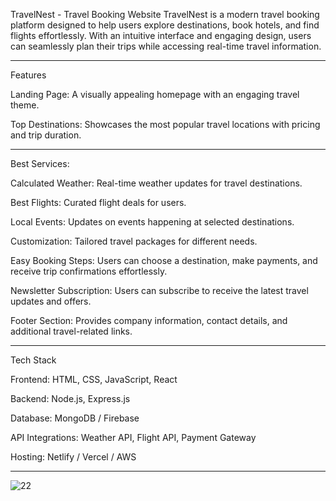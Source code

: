 TravelNest - Travel Booking Website
TravelNest is a modern travel booking platform designed to help users explore destinations, book hotels, and find flights effortlessly. With an intuitive interface and engaging design, users can seamlessly plan their trips while accessing real-time travel information.


______________________________________________________________________________________________________________________________________________________________________________________________________________________________________
Features

Landing Page: A visually appealing homepage with an engaging travel theme.

Top Destinations: Showcases the most popular travel locations with pricing and trip duration.




______________________________________________________________________________________________________________________________________________________________________________________________________________________________________
Best Services:


Calculated Weather: Real-time weather updates for travel destinations.

Best Flights: Curated flight deals for users.

Local Events: Updates on events happening at selected destinations.

Customization: Tailored travel packages for different needs.

Easy Booking Steps: Users can choose a destination, make payments, and receive trip confirmations effortlessly.

Newsletter Subscription: Users can subscribe to receive the latest travel updates and offers.

Footer Section: Provides company information, contact details, and additional travel-related links.




______________________________________________________________________________________________________________________________________________________________________________________________________________________________________
Tech Stack


Frontend: HTML, CSS, JavaScript, React

Backend: Node.js, Express.js

Database: MongoDB / Firebase

API Integrations: Weather API, Flight API, Payment Gateway

Hosting: Netlify / Vercel / AWS


______________________________________________________________________________________________________________________________________________________________________________________________________________________________________
![22](https://github.com/user-attachments/assets/11d26210-5293-42dc-99e2-05e2e7bf8a8b)
